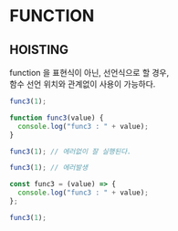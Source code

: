 # FUNCTION

## HOISTING

function 을 표현식이 아닌, 선언식으로 할 경우, <br/>
함수 선언 위치와 관계없이 사용이 가능하다.

```js
func3(1);

function func3(value) {
  console.log("func3 : " + value);
}

func3(1); // 에러없이 잘 실행된다.
```

```js
func3(1); // 에러발생

const func3 = (value) => {
  console.log("func3 : " + value);
};

func3(1);
```
